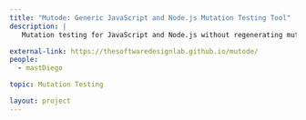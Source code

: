 ```yaml
---
title: "Mutode: Generic JavaScript and Node.js Mutation Testing Tool"
description: |
   Mutation testing for JavaScript and Node.js without regenerating mutated AST, allowing its use with any testing framework through the npm test command

external-link: https://thesoftwaredesignlab.github.io/mutode/
people:
  - mastDiego

topic: Mutation Testing

layout: project
---
```


